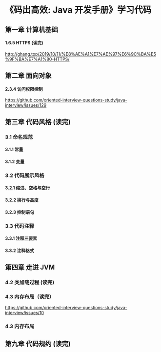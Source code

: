 # 《码出高效: Java 开发手册》学习代码

## 第一章 计算机基础

#### 1.6.5 HTTPS (读完) 

http://ghang.top/2019/10/11/%E8%AE%A1%E7%AE%97%E6%9C%BA%E5%9F%BA%E7%A1%80-HTTPS/

## 第二章 面向对象

#### 2.3.4 访问权限控制

https://github.com/oriented-interview-questions-study/java-interview/issues/129

## 第三章 代码风格 (读完)

### 3.1 命名规范

#### 3.1.1 常量

#### 3.1.2 变量

### 3.2 代码展示风格

#### 3.2.1 缩进、空格与空行

#### 3.2.2 换行与高度

#### 3.2.3 控制语句

### 3.3 代码注释

#### 3.3.1 注释三要素

#### 3.3.2 注释格式

## 第四章 走进 JVM

### 4.2 类加载过程 (读完)

### 4.3 内存布局（读完）

https://github.com/oriented-interview-questions-study/java-interview/issues/10

### 4.3 内存布局


## 第九章 代码规约 (读完)

